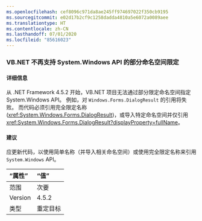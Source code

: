 ```yaml
---
ms.openlocfilehash: cef8096c971da8ae245ff974697022f350cb9195
ms.sourcegitcommit: e02d17b2cf9c1258dadda4810a5e6072a0089aee
ms.translationtype: HT
ms.contentlocale: zh-CN
ms.lasthandoff: 07/01/2020
ms.locfileid: "85616023"
---
```

### <a name="vbnet-no-longer-supports-partial-namespace-qualification-for-systemwindows-apis"></a>VB.NET 不再支持 System.Windows API 的部分命名空间限定

#### <a name="details"></a>详细信息

从 .NET Framework 4.5.2 开始，VB.NET 项目无法通过部分限定命名空间指定 System.Windows API。 例如，对 `Windows.Forms.DialogResult` 的引用将失败。 而代码必须引用完全限定名称 (<xref:System.Windows.Forms.DialogResult>)，或导入特定命名空间并仅引用 <xref:System.Windows.Forms.DialogResult?displayProperty=fullName>。

#### <a name="suggestion"></a>建议

应更新代码，以使用简单名称（并导入相关命名空间）或使用完全限定名称来引用 `System.Windows` API。

| “属性”    | “值”       |
|:--------|:------------|
| 范围   | 次要       |
| Version | 4.5.2       |
| 类型    | 重定目标 |
